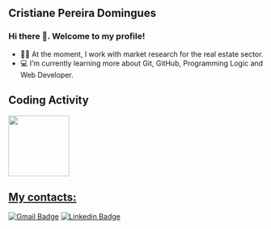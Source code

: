 ## Cristiane Pereira Domingues 


 ### Hi there 👋. Welcome to my profile!
 
- 👩‍🦱  At the moment, I work with market research for the real estate sector.
- 💻 I’m currently learning more about Git, GitHub, Programming Logic and Web Developer.

## Coding Activity

 <div>
  <a href="https://github.com/cristianedomingues">
   <img height="120em" src="https://github-readme-stats.vercel.app/api/top-langs/?username=cristianedomingues&layout=compact&langs_count=16&theme=dracula"/>
  <div>

 ## My contacts:
 
[![Gmail Badge](https://img.shields.io/badge/-gmail-c14438?style=flat-square&logo=Gmail&logoColor=white&link=mailto:cris.domingues@gmail.com)](mailto:cris.domingues@gmail.com)
[![Linkedin Badge](https://img.shields.io/badge/-cristianedomingues-blue?style=flat-square&logo=Linkedin&logoColor=white&link=https://www.linkedin.com/in/cristianedomingues/)](https://www.linkedin.com/in/cristianedomingues/)




<!---
crisdomingues/crisdomingues is a ✨ special ✨ repository because its `README.md` (this file) appears on your GitHub profile.
You can click the Preview link to take a look at your changes.
--->
